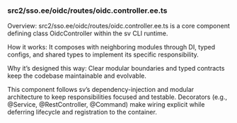 ### src2/sso.ee/oidc/routes/oidc.controller.ee.ts

Overview: src2/sso.ee/oidc/routes/oidc.controller.ee.ts is a core component defining class OidcController within the sv CLI runtime.

How it works: It composes with neighboring modules through DI, typed configs, and shared types to implement its specific responsibility.

Why it’s designed this way: Clear modular boundaries and typed contracts keep the codebase maintainable and evolvable.

This component follows sv’s dependency-injection and modular architecture to keep responsibilities focused and testable. Decorators (e.g., @Service, @RestController, @Command) make wiring explicit while deferring lifecycle and registration to the container.
